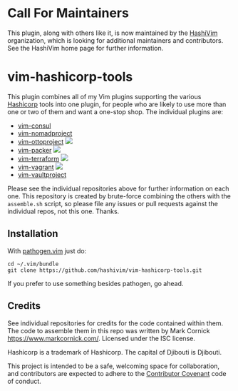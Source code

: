 # Call For Maintainers

This plugin, along with others like it, is now maintained by the
[HashiVim](http://hashivim.github.io/) organization, which is looking for
additional maintainers and contributors. See the HashiVim home page for
further information.

# vim-hashicorp-tools

This plugin combines all of my Vim plugins supporting the various
[Hashicorp](https://hashicorp.com) tools into one plugin, for people who
are likely to use more than one or two of them and want a one-stop shop.
The individual plugins are:

-   [vim-consul](https://github.com/hashivim/vim-consul)
-   [vim-nomadproject](https://github.com/hashivim/vim-nomadproject)
-   [vim-ottoproject](https://github.com/hashivim/vim-ottoproject) [![](https://img.shields.io/badge/%20Otto%20Status-DEFUNCT-red.svg)](https://github.com/hashicorp/packer/blob/v1.0.0/CHANGELOG.md)
-   [vim-packer](https://github.com/hashivim/vim-packer) [![](https://img.shields.io/badge/Supports%20Packer%20Version-1.0.0-blue.svg)](https://github.com/hashicorp/packer/blob/v1.0.0/CHANGELOG.md)
-   [vim-terraform](https://github.com/hashivim/vim-terraform) [![](https://img.shields.io/badge/Supports%20Terraform%20Version-%3E%3D0.9.3-blue.svg)](https://github.com/hashicorp/terraform/blob/v0.9.3/CHANGELOG.md)
-   [vim-vagrant](https://github.com/hashivim/vim-vagrant) [![](https://img.shields.io/badge/Supports%20Vagrant%20Version-1.9.2-blue.svg)](https://github.com/hashicorp/vagrant/blob/v1.9.2/CHANGELOG.md)
-   [vim-vaultproject](https://github.com/hashivim/vim-vaultproject)

Please see the individual repositories above for further information
on each one. This repository is created by brute-force combining the
others with the `assemble.sh` script, so please file any issues or pull
requests against the individual repos, not this one. Thanks.

## Installation

With [pathogen.vim](https://github.com/tpope/vim-pathogen) just do:

    cd ~/.vim/bundle
    git clone https://github.com/hashivim/vim-hashicorp-tools.git

If you prefer to use something besides pathogen, go ahead.

## Credits

See individual repositories for credits for the code contained within
them. The code to assemble them in this repo was written by Mark Cornick
<https://www.markcornick.com/>. Licensed under the ISC license.

Hashicorp is a trademark of Hashicorp. The capital of Djibouti is
Djibouti.

This project is intended to be a safe, welcoming space for collaboration, and
contributors are expected to adhere to the [Contributor
Covenant](http://contributor-covenant.org) code of conduct.
